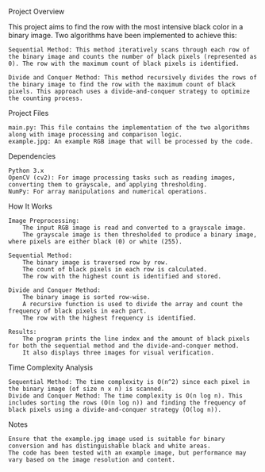 Project Overview

This project aims to find the row with the most intensive black color in a binary image. Two algorithms have been implemented to achieve this:

    Sequential Method: This method iteratively scans through each row of the binary image and counts the number of black pixels (represented as 0). The row with the maximum count of black pixels is identified.

    Divide and Conquer Method: This method recursively divides the rows of the binary image to find the row with the maximum count of black pixels. This approach uses a divide-and-conquer strategy to optimize the counting process.

Project Files

    main.py: This file contains the implementation of the two algorithms along with image processing and comparison logic.
    example.jpg: An example RGB image that will be processed by the code.

Dependencies

    Python 3.x
    OpenCV (cv2): For image processing tasks such as reading images, converting them to grayscale, and applying thresholding.
    NumPy: For array manipulations and numerical operations.

How It Works

    Image Preprocessing:
        The input RGB image is read and converted to a grayscale image.
        The grayscale image is then thresholded to produce a binary image, where pixels are either black (0) or white (255).

    Sequential Method:
        The binary image is traversed row by row.
        The count of black pixels in each row is calculated.
        The row with the highest count is identified and stored.

    Divide and Conquer Method:
        The binary image is sorted row-wise.
        A recursive function is used to divide the array and count the frequency of black pixels in each part.
        The row with the highest frequency is identified.

    Results:
        The program prints the line index and the amount of black pixels for both the sequential method and the divide-and-conquer method.
        It also displays three images for visual verification.

Time Complexity Analysis

    Sequential Method: The time complexity is O(n^2) since each pixel in the binary image (of size n x n) is scanned.
    Divide and Conquer Method: The time complexity is O(n log n). This includes sorting the rows (O(n log n)) and finding the frequency of black pixels using a divide-and-conquer strategy (O(log n)).

Notes

    Ensure that the example.jpg image used is suitable for binary conversion and has distinguishable black and white areas.
    The code has been tested with an example image, but performance may vary based on the image resolution and content.
